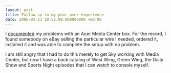 ```yaml
---
layout: post
title: Follow up to my poor user experience
date: 2006-03-23 10:52:00.000000000 +00:00
---
```

I <a href="https://dominicsayers.blogspot.com/2006/03/user-experience.html">documented</a> my problems with an Acer Media Center box. For the record, I found somebody on eBay selling the particular wire I needed, ordered it, installed it and was able to complete the setup with no problem.

I am still angry that I had to do this merely to get Sky working with Media Center, but now I have a back catalog of West Wing, Green Wing, the Daily Show and Sports Night episodes that I can watch to console myself.
